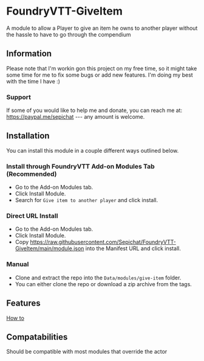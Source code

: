 # FoundryVTT-GiveItem
A module to allow a Player to give an item he owns to another player without the hassle to have to go through the compendium

## Information
Please note that I'm workin gon this project on my free time, so it might take some time for me to fix some bugs or add new features.
I'm doing my best with the time I have :)

### Support
If some of you would like to help me and donate, you can reach me at: https://paypal.me/sepichat --- any amount is welcome.

## Installation
You can install this module in a couple different ways outlined below.

### Install through FoundryVTT Add-on Modules Tab (Recommended)
* Go to the Add-on Modules tab.
* Click Install Module.
* Search for `Give item to another player` and click install.

### Direct URL Install
* Go to the Add-on Modules tab.
* Click Install Module.
* Copy https://raw.githubusercontent.com/Sepichat/FoundryVTT-GiveItem/main/module.json into the Manifest URL and click install.

### Manual
* Clone and extract the repo into the `Data/modules/give-item` folder.
* You can either clone the repo or download a zip archive from the tags.

## Features
[How to](https://github.com/Sepichat/FoundryVTT-GiveItem/wiki)

## Compatabilities
Should be compatible with most modules that override the actor

